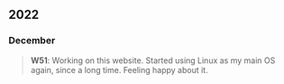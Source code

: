 
## 2022

### December

> **W51**: Working on this website. Started using Linux as my main OS again,
> since a long time. Feeling happy about it.
